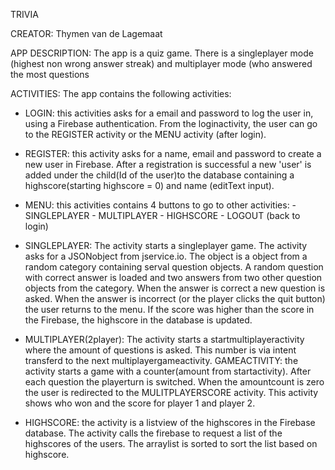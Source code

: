 TRIVIA 

CREATOR: Thymen van de Lagemaat 

APP DESCRIPTION: 
The app is a quiz game. There is a singleplayer mode (highest non wrong answer streak)
and multiplayer mode (who answered the most questions

ACTIVITIES: The app contains the following activities:

- LOGIN: this activities asks for a email and password to log the user in, using a Firebase authentication.
         From the loginactivity, the user can go to the REGISTER activity or the MENU activity (after login).
       
- REGISTER: this activity asks for a name, email and password to create a new user in Firebase. After a registration 
            is successful a new 'user' is added under the child(Id of the user)to the database containing a 
            highscore(starting highscore = 0) and name (editText input).
            
- MENU: this activities contains 4 buttons to go to other activities:
           - SINGLEPLAYER 
           - MULTIPLAYER
           - HIGHSCORE
           - LOGOUT (back to login)
          
- SINGLEPLAYER: The activity starts a singleplayer game. The activity asks for a JSONobject from jservice.io.
                The object is a object from a random category containing serval question objects. A random question with correct
                answer is loaded and two answers from two other question objects from the category.
                When the answer is correct a new question is asked. When the answer is incorrect (or the player clicks the quit button) the user returns to the menu. If the score 
                was higher than the score in the Firebase, the highscore in the database is updated. 
         
- MULTIPLAYER(2player): The activity starts a startmultiplayeractivity where the amount of questions is asked. This number is 
                via intent transferd to the next multiplayergameactivity.
                GAMEACTIVITY: the activity starts a game with a counter(amount from startactivity). After each question the playerturn
                is switched. When the amountcount is zero the user is redirected to the MULITPLAYERSCORE activity. This activity shows
                who won and the score for player 1 and player 2.
                
- HIGHSCORE: the activity is a listview of the highscores in the Firebase database. The activity calls the firebase to request a list of 
             the highscores of the users. The arraylist is sorted to sort the list based on highscore. 
            
                
           
                

                 
